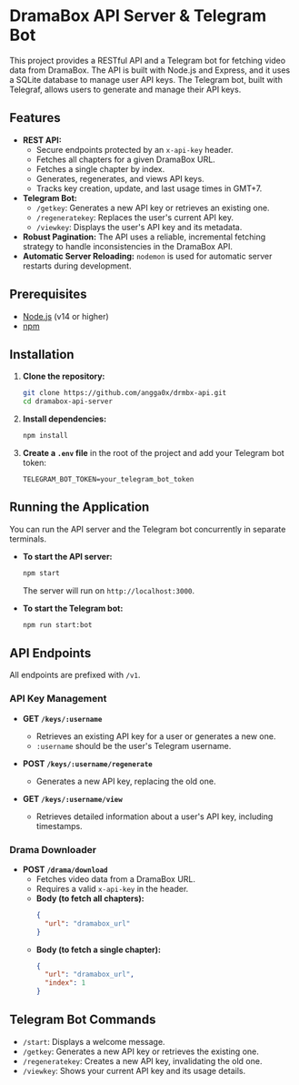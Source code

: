 # DramaBox API Server & Telegram Bot

This project provides a RESTful API and a Telegram bot for fetching video data from DramaBox. The API is built with Node.js and Express, and it uses a SQLite database to manage user API keys. The Telegram bot, built with Telegraf, allows users to generate and manage their API keys.

## Features

- **REST API:**
  - Secure endpoints protected by an `x-api-key` header.
  - Fetches all chapters for a given DramaBox URL.
  - Fetches a single chapter by index.
  - Generates, regenerates, and views API keys.
  - Tracks key creation, update, and last usage times in GMT+7.
- **Telegram Bot:**
  - `/getkey`: Generates a new API key or retrieves an existing one.
  - `/regeneratekey`: Replaces the user's current API key.
  - `/viewkey`: Displays the user's API key and its metadata.
- **Robust Pagination:** The API uses a reliable, incremental fetching strategy to handle inconsistencies in the DramaBox API.
- **Automatic Server Reloading:** `nodemon` is used for automatic server restarts during development.

## Prerequisites

- [Node.js](https://nodejs.org/) (v14 or higher)
- [npm](https://www.npmjs.com/)

## Installation

1.  **Clone the repository:**
    ```bash
    git clone https://github.com/angga0x/drmbx-api.git
    cd dramabox-api-server
    ```

2.  **Install dependencies:**
    ```bash
    npm install
    ```

3.  **Create a `.env` file** in the root of the project and add your Telegram bot token:
    ```
    TELEGRAM_BOT_TOKEN=your_telegram_bot_token
    ```

## Running the Application

You can run the API server and the Telegram bot concurrently in separate terminals.

-   **To start the API server:**
    ```bash
    npm start
    ```
    The server will run on `http://localhost:3000`.

-   **To start the Telegram bot:**
    ```bash
    npm run start:bot
    ```

## API Endpoints

All endpoints are prefixed with `/v1`.

### API Key Management

-   **GET `/keys/:username`**
    -   Retrieves an existing API key for a user or generates a new one.
    -   `:username` should be the user's Telegram username.

-   **POST `/keys/:username/regenerate`**
    -   Generates a new API key, replacing the old one.

-   **GET `/keys/:username/view`**
    -   Retrieves detailed information about a user's API key, including timestamps.

### Drama Downloader

-   **POST `/drama/download`**
    -   Fetches video data from a DramaBox URL.
    -   Requires a valid `x-api-key` in the header.
    -   **Body (to fetch all chapters):**
        ```json
        {
          "url": "dramabox_url"
        }
        ```
    -   **Body (to fetch a single chapter):**
        ```json
        {
          "url": "dramabox_url",
          "index": 1
        }
        ```

## Telegram Bot Commands

-   `/start`: Displays a welcome message.
-   `/getkey`: Generates a new API key or retrieves the existing one.
-   `/regeneratekey`: Creates a new API key, invalidating the old one.
-   `/viewkey`: Shows your current API key and its usage details.
